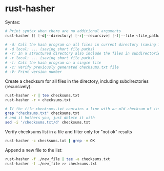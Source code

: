 # rust-hasher

Syntax:
```bash
# Print syntax when there are no additional arguments
rust-hasher [] [-d|--directory] [-r|--recursive] [-f|--file <file_path>] [-c|--check <checksum_file>]

# -d: Call the hash program on all files in current directory (saving full file paths)
# -d local: ... (saving short file paths)
# -r: In a structured directory also include the files in subdirectories (saving full file paths)
# -r local: ... (saving short file paths)
# -f: Call the hash program on a single file
# -c: Verify previously generated checksums.txt file
# -V: Print version number
```

Create a checksum for all files in the directory, including subdirectories (recursively):
```bash
rust-hasher -r | tee checksums.txt
rust-hasher -r > checksums.txt

# If the file checksums.txt contains a line with an old checksum of itself
grep "checksums.txt" checksums.txt
# and it bothers you, just delete it with
sed -i '/checksums.txt/d' checksums.txt
```

Verify checksums list in a file and filter only for "not ok" results
```bash
rust-hasher -c checksums.txt | grep -v OK
```

Append a new file to the list:
```bash
rust-hasher -f ./new_file | tee -a checksums.txt
rust-hasher -f ./new_file >> checksums.txt
```
